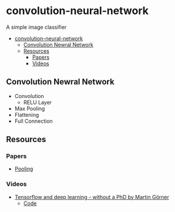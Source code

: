 # convolution-neural-network
A simple image classifier
<!-- TOC -->

- [convolution-neural-network](#convolution-neural-network)
    - [Convolution Newral Network](#convolution-newral-network)
    - [Resources](#resources)
        - [Papers](#papers)
        - [Videos](#videos)

<!-- /TOC -->
## Convolution Newral Network

- Convolution
    - RELU Layer
- Max Pooling
- Flattening
- Full Connection


## Resources

### Papers
- [Pooling](http://ais.uni-bonn.de/papers/icann2010_maxpool.pdf)

### Videos
- [Tensorflow and deep learning - without a PhD by Martin Görner](https://www.youtube.com/watch?v=vq2nnJ4g6N0)
    - [Code](https://github.com/martin-gorner/tensorflow-mnist-tutorial)
